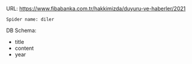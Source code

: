 URL: https://www.fibabanka.com.tr/hakkimizda/duyuru-ve-haberler/2021

    Spider name: diler

DB Schema:
- title
- content
- year